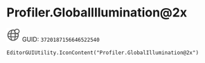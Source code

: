 # Profiler.GlobalIllumination@2x
![](/img/Profiler.GlobalIllumination@2x.png)
GUID: `3720187156646522540`
```
EditorGUIUtility.IconContent("Profiler.GlobalIllumination@2x")
```
